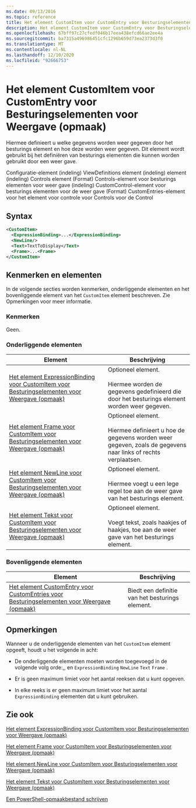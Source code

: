 ```yaml
---
ms.date: 09/13/2016
ms.topic: reference
title: Het element CustomItem voor CustomEntry voor Besturingselementen voor Weergave (opmaak)
description: Het element CustomItem voor CustomEntry voor Besturingselementen voor Weergave (opmaak)
ms.openlocfilehash: 67bff97c27cfedf046b17eea438efcd66ae2ee4a
ms.sourcegitcommit: ba7315a496986451cfc1296b659d73ea2373d3f0
ms.translationtype: MT
ms.contentlocale: nl-NL
ms.lasthandoff: 12/10/2020
ms.locfileid: "92666753"
---
```

# <a name="customitem-element-for-customentry-for-controls-for-view-format"></a>Het element CustomItem voor CustomEntry voor Besturingselementen voor Weergave (opmaak)

Hiermee definieert u welke gegevens worden weer gegeven door het besturings element en hoe deze worden weer gegeven. Dit element wordt gebruikt bij het definiëren van besturings elementen die kunnen worden gebruikt door een weer gave.

Configuratie-element (indeling) ViewDefinitions element (indeling) element (indeling) Controls element (Format) Controls-element voor besturings elementen voor weer gave (indeling) CustomControl-element voor besturings elementen voor de weer gave (Format) CustomEntries-element voor het element voor controle voor Controls voor de Control

## <a name="syntax"></a>Syntax

```xml
<CustomItem>
  <ExpressionBinding>...</ExpressionBinding>
  <NewLine/>
  <Text>TextToDisplay</Text>
  <Frame>...<Frame>
</CustomItem>
```

## <a name="attributes-and-elements"></a>Kenmerken en elementen

In de volgende secties worden kenmerken, onderliggende elementen en het bovenliggende element van het `CustomItem` element beschreven. Zie Opmerkingen voor meer informatie.

### <a name="attributes"></a>Kenmerken

Geen.

### <a name="child-elements"></a>Onderliggende elementen

|Element|Beschrijving|
|-------------|-----------------|
|[Het element ExpressionBinding voor CustomItem voor Besturingselementen voor Weergave (opmaak)](./expressionbinding-element-for-customitem-for-controls-for-view-format.md)|Optioneel element.<br /><br /> Hiermee worden de gegevens gedefinieerd die door het besturings element worden weer gegeven.|
|[Het element Frame voor CustomItem voor Besturingselementen voor Weergave (opmaak)](./frame-element-for-customitem-for-controls-for-view-format.md)|Optioneel element.<br /><br /> Hiermee definieert u hoe de gegevens worden weer gegeven, zoals de gegevens naar links of rechts verplaatsen.|
|[Het element NewLine voor CustomItem voor Besturingselementen voor Weergave (opmaak)](./newline-element-for-customitem-for-controls-for-view-format.md)|Optioneel element.<br /><br /> Hiermee voegt u een lege regel toe aan de weer gave van het besturings element.|
|[Het element Tekst voor CustomItem voor Besturingselementen voor Weergave (opmaak)](./text-element-for-customitem-for-controls-for-view-format.md)|Optioneel element.<br /><br /> Voegt tekst, zoals haakjes of haakjes, toe aan de weer gave van het besturings element.|

### <a name="parent-elements"></a>Bovenliggende elementen

|Element|Beschrijving|
|-------------|-----------------|
|[Het element CustomEntry voor CustomEntries voor Besturingselementen voor Weergave (opmaak)](./customentry-element-for-customentries-for-controls-for-view-format.md)|Biedt een definitie van het besturings element.|

## <a name="remarks"></a>Opmerkingen

Wanneer u de onderliggende elementen van het `CustomItem` element opgeeft, houdt u het volgende in acht:

- De onderliggende elementen moeten worden toegevoegd in de volgende volg orde:,, en `ExpressionBinding` `NewLine` `Text` `Frame` .

- Er is geen maximum limiet voor het aantal reeksen dat u kunt opgeven.

- In elke reeks is er geen maximum limiet voor het aantal `ExpressionBinding` elementen dat u kunt gebruiken.

## <a name="see-also"></a>Zie ook

[Het element ExpressionBinding voor CustomItem voor Besturingselementen voor Weergave (opmaak)](./expressionbinding-element-for-customitem-for-controls-for-view-format.md)

[Het element Frame voor CustomItem voor Besturingselementen voor Weergave (opmaak)](./frame-element-for-customitem-for-controls-for-view-format.md)

[Het element NewLine voor CustomItem voor Besturingselementen voor Weergave (opmaak)](./newline-element-for-customitem-for-controls-for-view-format.md)

[Het element Tekst voor CustomItem voor Besturingselementen voor Weergave (opmaak)](./text-element-for-customitem-for-controls-for-view-format.md)

[Een PowerShell-opmaakbestand schrijven](./writing-a-powershell-formatting-file.md)
